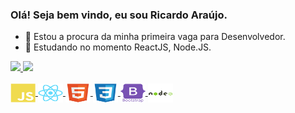 ### Olá! Seja bem vindo, eu sou Ricardo Araújo.

- 🔭 Estou a procura da minha primeira vaga para Desenvolvedor.
- 🌱 Estudando no momento ReactJS, Node.JS.
<div>
<a href="https://github.com/ricardev7">
<img height="180em" src="https://github-readme-stats.vercel.app/api?username=ricardev7&show_icons=true&theme=dark">
<img height="180em" src="https://github-readme-stats.vercel.app/api/top-langs/?username=ricardev7&layout=compact&theme=dark"
</div>
<div style="display: inline_block"><br>
  <img align="center" alt="ricardev-Js" height="30" width="40" src="https://raw.githubusercontent.com/devicons/devicon/master/icons/javascript/javascript-plain.svg">
  <img align="center" alt="ricardev7-React" height="30" width="40" src="https://raw.githubusercontent.com/devicons/devicon/master/icons/react/react-original.svg">
  <img align="center" alt="ricardev7-HTML" height="30" width="40" src="https://raw.githubusercontent.com/devicons/devicon/master/icons/html5/html5-original.svg">
  <img align="center" alt="ricardev7-CSS" height="30" width="40" src="https://raw.githubusercontent.com/devicons/devicon/master/icons/css3/css3-original.svg">
  <img align="center" src="https://raw.githubusercontent.com/devicons/devicon/master/icons/bootstrap/bootstrap-plain-wordmark.svg" alt="bootstrap" width="40" height="30" style="max-width: 100%;">
  <img align="center" src="https://raw.githubusercontent.com/devicons/devicon/master/icons/nodejs/nodejs-original-wordmark.svg" alt="bootstrap" width="40" height="30">
</div>



